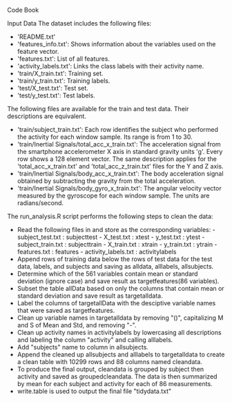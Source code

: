 Code Book

Input Data
The dataset includes the following files:
  - 'README.txt'
  - 'features_info.txt': Shows information about the variables used on the feature vector.
  - 'features.txt': List of all features.
  - 'activity_labels.txt': Links the class labels with their activity name.
  - 'train/X_train.txt': Training set.
  - 'train/y_train.txt': Training labels.
  - 'test/X_test.txt': Test set.
  - 'test/y_test.txt': Test labels.

The following files are available for the train and test data. Their descriptions are equivalent. 
  - 'train/subject_train.txt': Each row identifies the subject who performed the activity for each window sample. Its range is from 1 to     30. 
  - 'train/Inertial Signals/total_acc_x_train.txt': The acceleration signal from the smartphone accelerometer X axis in standard gravity     units 'g'. Every row shows a 128 element vector. The same description applies for the 'total_acc_x_train.txt' and                        'total_acc_z_train.txt' files for the Y and Z axis. 
  - 'train/Inertial Signals/body_acc_x_train.txt': The body acceleration signal obtained by subtracting the gravity from the total           acceleration. 
  - 'train/Inertial Signals/body_gyro_x_train.txt': The angular velocity vector measured by the gyroscope for each window sample. The        units are radians/second. 

The run_analysis.R script performs the following steps to clean the data:
  - Read the following files in and store as the corresponding variables:
        - subject_test.txt : subjecttest
        - X_test.txt : xtest
        - y_test.txt : ytest
        - subject_train.txt : subjecttrain
        - X_train.txt : xtrain
        - y_train.txt : ytrain
        - features.txt : features
        - activity_labels.txt : activitylabels
  - Append rows of training data below the rows of test data for the test data, labels, and subjects and saving as alldata, alllabels,     allsubjects.
  - Determine which of the 561 variables contain mean or standard deviation (ignore case) and save result as targetfeatures(86            variables).
  - Subset the table allData based on only the columns that contain mean or standard deviation and save result as targetalldata.
  - Label the columns of targetallData with the desciptive variable names that were saved as targetfeatures.
  - Clean up variable names in targetalldata by removing "()", capitalizing M and S of Mean and Std, and removing "-".
  - Clean up activity names in activitylabels by lowercasing all descriptions and labeling the column "activity" and calling              alllabels.
  - Add "subjects" name to column in allsubjects.
  - Append the cleaned up allsubjects and alllabels to targetalldata to create a clean table with 10299 rows and 88 columns named         cleandata.
  - To produce the final output, cleandata is grouped by subject then activity and saved as groupedcleandata.  The data is then           summarized by mean for each subject and activity for each of 86 measurements.
  - write.table is used to output the final file "tidydata.txt"

